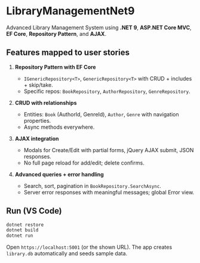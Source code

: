 # LibraryManagementNet9

Advanced Library Management System using **.NET 9**, **ASP.NET Core MVC**, **EF Core**, **Repository Pattern**, and **AJAX**.

## Features mapped to user stories

1. **Repository Pattern with EF Core**
   - `IGenericRepository<T>`, `GenericRepository<T>` with CRUD + includes + skip/take.
   - Specific repos: `BookRepository`, `AuthorRepository`, `GenreRepository`.

2. **CRUD with relationships**
   - Entities: `Book` (AuthorId, GenreId), `Author`, `Genre` with navigation properties.
   - Async methods everywhere.

3. **AJAX integration**
   - Modals for Create/Edit with partial forms, jQuery AJAX submit, JSON responses.
   - No full page reload for add/edit; delete confirms.

4. **Advanced queries + error handling**
   - Search, sort, pagination in `BookRepository.SearchAsync`.
   - Server error responses with meaningful messages; global Error view.

## Run (VS Code)

```bash
dotnet restore
dotnet build
dotnet run
```

Open `https://localhost:5001` (or the shown URL). The app creates `library.db` automatically and seeds sample data.
